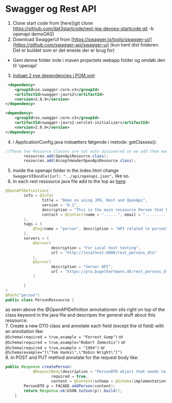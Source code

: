 # Swagger og Rest API

1. Clone start code from [here](git clone https://github.com/dat3startcode/rest-jpa-devops-startcode.git -b openapi demoOAS)
2. Download SwaggerUI from [https://swagger.io/tools/swagger-ui/](https://github.com/swagger-api/swagger-ui) (kun hent dist folderen. Det er buildet som er det eneste der er brug for)
  - Gem denne folder inde i maven projectets webapp folder og omdøb den til 'openapi'
3. [Indsæt 2 nye dependencies i POM.xml](https://github.com/swagger-api/swagger-core/wiki/Swagger-2.X---Getting-started):

```xml
 <dependency>
    <groupId>io.swagger.core.v3</groupId>
    <artifactId>swagger-jaxrs2</artifactId>
    <version>2.0.9</version>
</dependency>

<dependency>
    <groupId>io.swagger.core.v3</groupId>
    <artifactId>swagger-jaxrs2-servlet-initializer</artifactId>
    <version>2.0.9</version>
</dependency>
```
4. i ApplicationConfig.java indsætters følgende i metode: getClasses():
```java
//These two Resource Classes are not auto discovered so we add them manually above the return statement
        resources.add(OpenApiResource.class);
        resources.add(AcceptHeaderOpenApiResource.class);
```
5. Inside the openapi folder in the index.html change `SwaggerUIBundle({url: "../api/openapi.json",` like so.
6. In each rest ressource java file add to the top as [here](https://github.com/swagger-api/swagger-core/wiki/Swagger-2.X---Annotations#openapi-annotations):
```java
@OpenAPIDefinition(
        info = @Info(
                title = "Demo on using JPA, Rest and OpenApi",
                version = "0.1",
                description = "This is the main ressource Person that has relationships to Clup and Address",
                contact = @Contact(name = "......", email = "...........")
        ),
        tags = {
            @Tag(name = "person", description = "API related to person")
        },
        servers = {
            @Server(
                    description = "For Local host testing",
                    url = "http://localhost:8080/rest_persons_dto"
            ),
            @Server(
                    description = "Server API",
                    url = "https://pro.bugelhartmann.dk/rest_persons_dto"
            )

        }
)
@Path("person")
public class PersonRessource {
```
as seen above the @OpenAPIDefinition annotationen sits right on top of the class keyword in the java file and descripes the general stuff about this ressource.  
7. Create a new DTO class and annotate each field (except the id field) with an annotation like:  
`@Schema(required = true,example = "Forrest Gump")` or  
`@Schema(required = true,example="Robert Zemeckis")` or  
`@Schema(required = true,example = "1994")` or  
`@Schema(example="[\"Tom Hanks\",\"Robin Wright\"]")`  
8. In POST and PUT method annotate for the request body like:
```java
public Response createPerson(
            @RequestBody(description = "PersonDTO object that needs to be added to the store",
                    required = true,
                    content = @Content(schema = @Schema(implementation = PersonDTO.class))) PersonDTO content) {
        PersonDTO p = FACADE.addPerson(content);
        return Response.ok(GSON.toJson(p)).build();
    }
```
